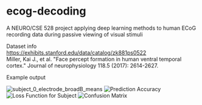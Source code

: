 # ecog-decoding
A NEURO/CSE 528 project applying deep learning methods to human ECoG recording data during passive viewing of visual stimuli <br>

Dataset info <br>
https://exhibits.stanford.edu/data/catalog/zk881ps0522 <br>
Miller, Kai J., et al. "Face percept formation in human ventral temporal cortex." Journal of neurophysiology 118.5 (2017): 2614-2627. <br>

Example output <br>

![subject_0_electrode_broadB_means](https://github.com/Jordan-Elum/ecog-decoding/assets/109245915/a0614d9d-65a3-43f3-9e99-a90892e21950)
![Prediction Accuracy](https://github.com/Jordan-Elum/ecog-decoding/assets/109245915/900baeb7-6809-4b46-907e-e14b6c6470f7)
![Loss Function for Subject](https://github.com/Jordan-Elum/ecog-decoding/assets/109245915/7fcbbbbd-99d3-49ee-be20-b16ff7474f4f)
![Confusion Matrix](https://github.com/Jordan-Elum/ecog-decoding/assets/109245915/1021c73f-49e7-4ff4-8165-3ecb8d8eff5a)
